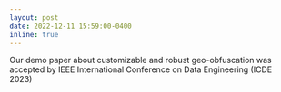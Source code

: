 ```yaml
---
layout: post
date: 2022-12-11 15:59:00-0400
inline: true
---
```

Our demo paper about customizable and robust geo-obfuscation was accepted by IEEE International Conference on Data Engineering (ICDE 2023) 

